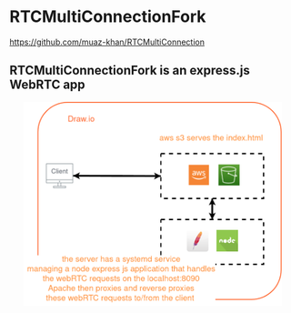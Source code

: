 # RTCMultiConnectionFork
https://github.com/muaz-khan/RTCMultiConnection

## RTCMultiConnectionFork is an express.js WebRTC app

<p align="center" width="100%">
    <img width="90%" src="https://github.com/hupratt/RTCMultiConnectionFork/blob/master/arch.drawio.png?raw=true">
</p>

